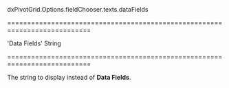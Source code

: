 <!--id-->dxPivotGrid.Options.fieldChooser.texts.dataFields<!--/id-->
===========================================================================
<!--default-->'Data Fields'<!--/default-->
<!--type-->String<!--/type-->
===========================================================================

<!--shortDescription-->
The string to display instead of **Data Fields**.
<!--/shortDescription-->

<!--fullDescription-->

<!--/fullDescription-->